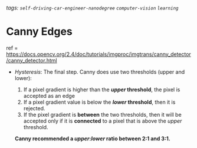 ###### tags: `self-driving-car-engineer-nanodegree` `computer-vision` `learning`

# Canny Edges

ref = https://docs.opencv.org/2.4/doc/tutorials/imgproc/imgtrans/canny_detector/canny_detector.html

-   _Hysteresis_: The final step. Canny does use two thresholds (upper and lower):
    
    1.  If a pixel gradient is higher than the **_upper_ threshold**, the pixel is accepted as an edge
    2.  If a pixel gradient value is below the **_lower_ threshold**, then it is rejected.
    3.  If the pixel gradient is **between** the two thresholds, then it will be accepted only if it is **connected** to a pixel that is above the _upper_ threshold.
    
    **Canny recommended a _upper_:_lower_ ratio between 2:1 and 3:1.**
